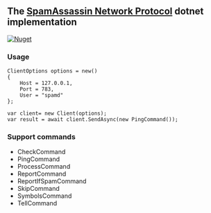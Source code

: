 ## The [SpamAssassin Network Protocol](https://svn.apache.org/repos/asf/spamassassin/trunk/spamd/PROTOCOL) dotnet implementation
[![Nuget](https://img.shields.io/nuget/v/SpamassassinNet?style=for-the-badge)](https://www.nuget.org/packages/SpamassassinNet)

### Usage

```
ClientOptions options = new()
{
    Host = 127.0.0.1,
    Port = 783,
    User = "spamd"
};

var client= new Client(options);
var result = await client.SendAsync(new PingCommand());
```

### Support commands
- CheckCommand
- PingCommand
- ProcessCommand
- ReportCommand
- ReportIfSpamCommand
- SkipCommand
- SymbolsCommand
- TellCommand